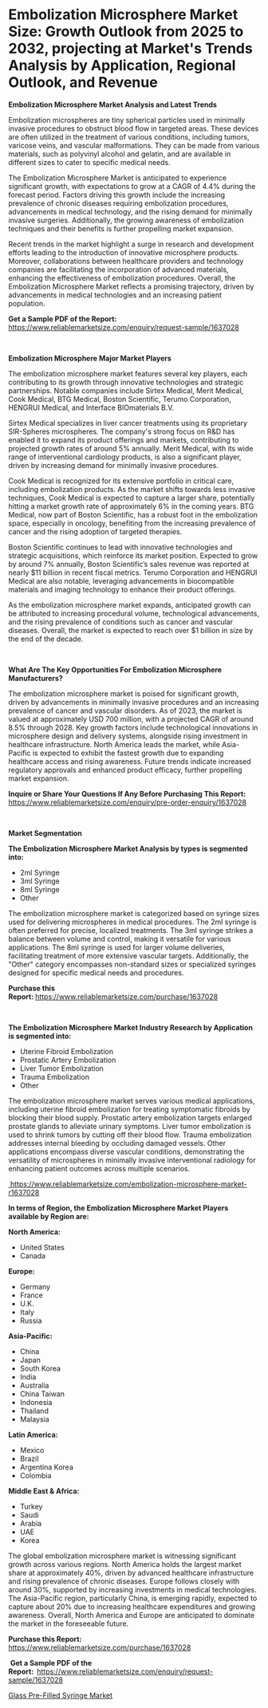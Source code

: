 <p><h1>Embolization Microsphere Market Size: Growth Outlook from 2025 to 2032, projecting at Market's Trends Analysis by Application, Regional Outlook, and Revenue</h1></p><p><strong>Embolization Microsphere Market Analysis and Latest Trends</strong></p>
<p><p>Embolization microspheres are tiny spherical particles used in minimally invasive procedures to obstruct blood flow in targeted areas. These devices are often utilized in the treatment of various conditions, including tumors, varicose veins, and vascular malformations. They can be made from various materials, such as polyvinyl alcohol and gelatin, and are available in different sizes to cater to specific medical needs.</p><p>The Embolization Microsphere Market is anticipated to experience significant growth, with expectations to grow at a CAGR of 4.4% during the forecast period. Factors driving this growth include the increasing prevalence of chronic diseases requiring embolization procedures, advancements in medical technology, and the rising demand for minimally invasive surgeries. Additionally, the growing awareness of embolization techniques and their benefits is further propelling market expansion.</p><p>Recent trends in the market highlight a surge in research and development efforts leading to the introduction of innovative microsphere products. Moreover, collaborations between healthcare providers and technology companies are facilitating the incorporation of advanced materials, enhancing the effectiveness of embolization procedures. Overall, the Embolization Microsphere Market reflects a promising trajectory, driven by advancements in medical technologies and an increasing patient population.</p></p>
<p><strong>Get a Sample PDF of the Report:&nbsp;</strong> <a href="https://www.reliablemarketsize.com/enquiry/request-sample/1637028?utm_campaign=1197&utm_medium=2&utm_source=Github&utm_content=ia&utm_term=23032025&utm_id=embolization-microsphere">https://www.reliablemarketsize.com/enquiry/request-sample/1637028</a></p>
<p>&nbsp;</p>
<p><strong>Embolization Microsphere Major Market Players</strong></p>
<p><p>The embolization microsphere market features several key players, each contributing to its growth through innovative technologies and strategic partnerships. Notable companies include Sirtex Medical, Merit Medical, Cook Medical, BTG Medical, Boston Scientific, Terumo Corporation, HENGRUI Medical, and Interface BIOmaterials B.V.</p><p>Sirtex Medical specializes in liver cancer treatments using its proprietary SIR-Spheres microspheres. The company's strong focus on R&D has enabled it to expand its product offerings and markets, contributing to projected growth rates of around 5% annually. Merit Medical, with its wide range of interventional cardiology products, is also a significant player, driven by increasing demand for minimally invasive procedures.</p><p>Cook Medical is recognized for its extensive portfolio in critical care, including embolization products. As the market shifts towards less invasive techniques, Cook Medical is expected to capture a larger share, potentially hitting a market growth rate of approximately 6% in the coming years. BTG Medical, now part of Boston Scientific, has a robust foot in the embolization space, especially in oncology, benefiting from the increasing prevalence of cancer and the rising adoption of targeted therapies.</p><p>Boston Scientific continues to lead with innovative technologies and strategic acquisitions, which reinforce its market position. Expected to grow by around 7% annually, Boston Scientific’s sales revenue was reported at nearly $11 billion in recent fiscal metrics. Terumo Corporation and HENGRUI Medical are also notable, leveraging advancements in biocompatible materials and imaging technology to enhance their product offerings.</p><p>As the embolization microsphere market expands, anticipated growth can be attributed to increasing procedural volume, technological advancements, and the rising prevalence of conditions such as cancer and vascular diseases. Overall, the market is expected to reach over $1 billion in size by the end of the decade.</p></p>
<p>&nbsp;</p>
<p><strong>What Are The Key Opportunities For Embolization Microsphere Manufacturers?</strong></p>
<p><p>The embolization microsphere market is poised for significant growth, driven by advancements in minimally invasive procedures and an increasing prevalence of cancer and vascular disorders. As of 2023, the market is valued at approximately USD 700 million, with a projected CAGR of around 8.5% through 2028. Key growth factors include technological innovations in microsphere design and delivery systems, alongside rising investment in healthcare infrastructure. North America leads the market, while Asia-Pacific is expected to exhibit the fastest growth due to expanding healthcare access and rising awareness. Future trends indicate increased regulatory approvals and enhanced product efficacy, further propelling market expansion.</p></p>
<p><strong>Inquire or Share Your Questions If Any Before Purchasing This Report:</strong> <a href="https://www.reliablemarketsize.com/enquiry/pre-order-enquiry/1637028?utm_campaign=1197&utm_medium=2&utm_source=Github&utm_content=ia&utm_term=23032025&utm_id=embolization-microsphere">https://www.reliablemarketsize.com/enquiry/pre-order-enquiry/1637028</a></p>
<p>&nbsp;</p>
<p><strong>Market Segmentation</strong></p>
<p><strong>The Embolization Microsphere Market Analysis by types is segmented into:</strong></p>
<p><ul><li>2ml Syringe</li><li>3ml Syringe</li><li>8ml Syringe</li><li>Other</li></ul></p>
<p><p>The embolization microsphere market is categorized based on syringe sizes used for delivering microspheres in medical procedures. The 2ml syringe is often preferred for precise, localized treatments. The 3ml syringe strikes a balance between volume and control, making it versatile for various applications. The 8ml syringe is used for larger volume deliveries, facilitating treatment of more extensive vascular targets. Additionally, the "Other" category encompasses non-standard sizes or specialized syringes designed for specific medical needs and procedures.</p></p>
<p><strong>Purchase this Report:&nbsp;</strong><a href="https://www.reliablemarketsize.com/purchase/1637028?utm_campaign=1197&utm_medium=2&utm_source=Github&utm_content=ia&utm_term=23032025&utm_id=embolization-microsphere">https://www.reliablemarketsize.com/purchase/1637028</a></p>
<p>&nbsp;</p>
<p><strong>The Embolization Microsphere Market Industry Research by Application is segmented into:</strong></p>
<p><ul><li>Uterine Fibroid Embolization</li><li>Prostatic Artery Embolization</li><li>Liver Tumor Embolization</li><li>Trauma Embolization</li><li>Other</li></ul></p>
<p><p>The embolization microsphere market serves various medical applications, including uterine fibroid embolization for treating symptomatic fibroids by blocking their blood supply. Prostatic artery embolization targets enlarged prostate glands to alleviate urinary symptoms. Liver tumor embolization is used to shrink tumors by cutting off their blood flow. Trauma embolization addresses internal bleeding by occluding damaged vessels. Other applications encompass diverse vascular conditions, demonstrating the versatility of microspheres in minimally invasive interventional radiology for enhancing patient outcomes across multiple scenarios.</p></p>
<p><a href="https://www.reliablemarketsize.com/embolization-microsphere-market-r1637028?utm_campaign=1197&utm_medium=2&utm_source=Github&utm_content=ia&utm_term=23032025&utm_id=embolization-microsphere">&nbsp;https://www.reliablemarketsize.com/embolization-microsphere-market-r1637028</a></p>
<p><strong>In terms of Region, the Embolization Microsphere Market Players available by Region are:</strong></p>
<p>
    <p> <strong> North America: </strong>
        <ul>
            <li>United States</li>
            <li>Canada</li>
        </ul>
        </p> 
    <p> <strong> Europe: </strong>
        <ul>
            <li>Germany</li>
            <li>France</li>
            <li>U.K.</li>
            <li>Italy</li>
            <li>Russia</li>
        </ul>
        </p> 
    <p> <strong> Asia-Pacific: </strong>
        <ul>
            <li>China</li>
            <li>Japan</li>
            <li>South Korea</li>
            <li>India</li>
            <li>Australia</li>
            <li>China Taiwan</li>
            <li>Indonesia</li>
            <li>Thailand</li>
            <li>Malaysia</li>
        </ul>
        </p> 
    <p> <strong> Latin America: </strong>
        <ul>
            <li>Mexico</li>
            <li>Brazil</li>
            <li>Argentina Korea</li>
            <li>Colombia</li>
        </ul>
        </p> 
    <p> <strong> Middle East & Africa: </strong>
        <ul>
            <li>Turkey</li>
            <li>Saudi</li>
            <li>Arabia</li>
            <li>UAE</li>
            <li>Korea</li>
        </ul>
    </p>
    </p>
<p><p>The global embolization microsphere market is witnessing significant growth across various regions. North America holds the largest market share at approximately 40%, driven by advanced healthcare infrastructure and rising prevalence of chronic diseases. Europe follows closely with around 30%, supported by increasing investments in medical technologies. The Asia-Pacific region, particularly China, is emerging rapidly, expected to capture about 20% due to increasing healthcare expenditures and growing awareness. Overall, North America and Europe are anticipated to dominate the market in the foreseeable future.</p></p>
<p><strong>Purchase this Report: </strong><a href="https://www.reliablemarketsize.com/purchase/1637028?utm_campaign=1197&utm_medium=2&utm_source=Github&utm_content=ia&utm_term=23032025&utm_id=embolization-microsphere">https://www.reliablemarketsize.com/purchase/1637028</a></p>
<p>&nbsp;<strong>Get a Sample PDF of the Report:&nbsp;&nbsp;</strong><a href="https://www.reliablemarketsize.com/enquiry/request-sample/1637028?utm_campaign=1197&utm_medium=2&utm_source=Github&utm_content=ia&utm_term=23032025&utm_id=embolization-microsphere">https://www.reliablemarketsize.com/enquiry/request-sample/1637028</a></p>
<p><strong></strong></p>
<p><p><a href="https://github.com/prosalinda88/Market-Research-Report-List-7/blob/main/glass-pre-filled-syringe-market.md?utm_campaign=1197&utm_medium=2&utm_source=Github&utm_content=ia&utm_term=23032025&utm_id=embolization-microsphere">Glass Pre-Filled Syringe Market</a></p></p>